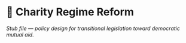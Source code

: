 # 📜 Charity Regime Reform
*Stub file — policy design for transitional legislation toward democratic mutual aid.*
